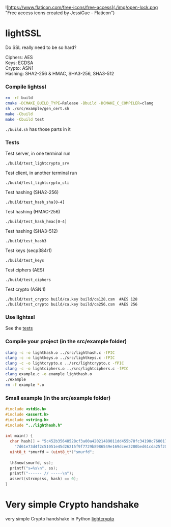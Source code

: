 ![https://www.flaticon.com/free-icons/free-access](./img/open-lock.png "Free access icons created by JessiGue - Flaticon")
# lightSSL
Do SSL really need to be so hard?

Ciphers: AES<br>
Keys: ECDSA<br>
Crypto: ASN1<br>
Hashing: SHA2-256 & HMAC, SHA3-256, SHA3-512<br>

### Compile lightssl

```bash
rm -rf build
cmake -DCMAKE_BUILD_TYPE=Release -Bbuild -DCMAKE_C_COMPILER=clang
sh ./src/example/gen_cert.sh
make -Cbuild
make -Cbuild test
```
`./build.sh` has those parts in it

### Tests
Test server, in one terminal run
```
./build/test_lightcrypto_srv
```
Test client, in another terminal run
```
./build/test_lightcrypto_cli
```
Test hashing (SHA2-256)
```
./build/test_hash_sha[0-4]
```
Test hashing (HMAC-256)
```
./build/test_hash_hmac[0-4]
```
Test hashing (SHA3-512)
```
./build/test_hash3
```
Test keys (secp384r1)
```
./build/test_keys
```
Test ciphers (AES)
```
./build/test_ciphers
```
Test crypto (ASN.1)
```
./build/test_crypto build/ca.key build/ca128.csm  #AES 128
./build/test_crypto build/ca.key build/ca256.csm  #AES 256
```
### Use lightssl
See the [tests](https://github.com/smurfd/lightssl/tree/main/src/tests)

### Compile your project (in the src/example folder)
```bash
clang -c -o lighthash.o ../src/lighthash.c -fPIC
clang -c -o lightkeys.o ../src/lightkeys.c -fPIC
clang -c -o lightcrypto.o ../src/lightcrypto.c -fPIC
clang -c -o lightciphers.o ../src/lightciphers.c -fPIC
clang example.c -o example lighthash.o
./example
rm -f example *.o
```
### Small example (in the src/example folder)
```c
#include <stdio.h>
#include <assert.h>
#include <string.h>
#include "../lighthash.h"

int main() {
  char hash[] = "5c452b35648528cf3a00a42021489011dd455b78fc34190c7680173b2dcdcc"
    "7d61e73d4f2c51051e45d26215f9f7729b8986549e169dcee3280bed61cda25f20",ss[129];
  uint8_t *smurfd = (uint8_t*)"smurfd";

  lh3new(smurfd, ss);
  printf("s=%s\n", ss);
  printf("------ // -----\n");
  assert(strcmp(ss, hash) == 0);
}
```

# Very simple Crypto handshake
very simple Crypto handshake in Python
[lightcrypto](https://github.com/smurfd/lightssl/tree/main/src/lightcrypto)
